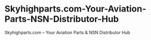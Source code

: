 # Skyhighparts.com-Your-Aviation-Parts-NSN-Distributor-Hub
Skyhighparts.com – Your Aviation Parts &amp; NSN Distributor Hub
